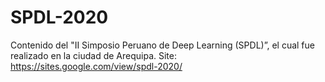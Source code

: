 # SPDL-2020
Contenido del "II Simposio Peruano de Deep Learning (SPDL)”, el cual fue realizado en la ciudad de Arequipa. Site: https://sites.google.com/view/spdl-2020/
